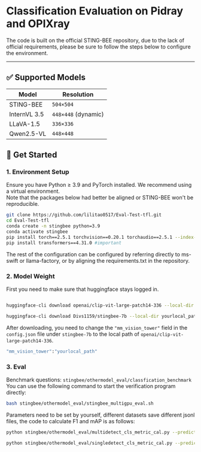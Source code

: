# Classification Evaluation on Pidray and OPIXray

The code is built on the official STING-BEE repository, due to the lack of official requirements, please be sure to follow the steps below to configure the environment.

---

## ✅ Supported Models

| Model | Resolution |
|-------|------------|
| STING-BEE | `504×504` |
| InternVL 3.5 | `448×448` (dynamic) |
| LLaVA-1.5 | `336×336` |
| Qwen2.5-VL | `448×448` |

## 🚀 Get Started

### 1. Environment Setup

Ensure you have Python ≥ 3.9 and PyTorch installed. We recommend using a virtual environment.<br>
Note that the packages below had better be aligned or STING-BEE won't be reproducible.


```bash
git clone https://github.com/lilitao0517/Eval-Test-tfl.git
cd Eval-Test-tfl
conda create -n stingbee python=3.9
conda activate stingbee
pip install torch==2.5.1 torchvision==0.20.1 torchaudio==2.5.1 --index-url https://download.pytorch.org/whl/cu121
pip install transformers==4.31.0 #important
```

The rest of the configuration can be configured by referring directly to ms-swift or llama-factory, or by aligning the requirements.txt in the repository.


### 2. Model Weight
First you need to make sure that huggingface stays logged in.

```bash

huggingface-cli download openai/clip-vit-large-patch14-336 --local-dir yourlocal_path

huggingface-cli download Divs1159/stingbee-7b --local-dir yourlocal_path

```
After downloading, you need to change the `"mm_vision_tower"` field in the `config.json` file under `stingbee-7b` to the local path of `openai/clip-vit-large-patch14-336`.
```bash
"mm_vision_tower":"yourlocal_path"
```
### 3. Eval
Benchmark questions: `stingbee/othermodel_eval/classfication_benchmark` <br>
You can use the following command to start the verification program directly:
```bash
bash stingbee/othermodel_eval/stingbee_multigpu_eval.sh
```
Parameters need to be set by yourself, different datasets save different jsonl files, the code to calculate F1 and mAP is as follows:
```bash
python stingbee/othermodel_eval/multidetect_cls_metric_cal.py --predictions xxx.jsonl --output xxx.txt #for multiclassification

python stingbee/othermodel_eval/singledetect_cls_metric_cal.py --predictions xxx.jsonl --output xxx.txt #for singleclassfication
```


